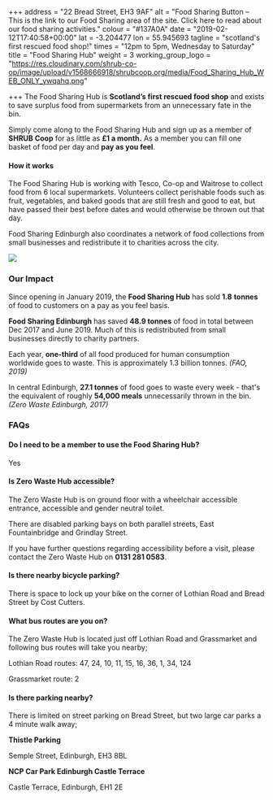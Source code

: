 +++
address = "22 Bread Street, EH3 9AF"
alt = "Food Sharing Button – This is the link to our Food Sharing area of the site. Click here to read about our food sharing activities."
colour = "#137A0A"
date = "2019-02-12T17:40:58+00:00"
lat = -3.204477
lon = 55.945693
tagline = "scotland's first rescued food shop!"
times = "12pm to 5pm, Wednesday to Saturday"
title = "Food Sharing Hub"
weight = 3
working_group_logo = "https://res.cloudinary.com/shrub-co-op/image/upload/v1568666918/shrubcoop.org/media/Food_Sharing_Hub_WEB_ONLY_ywqahq.png"

+++
The Food Sharing Hub is **Scotland’s first rescued food shop** and exists to save surplus food from supermarkets from an unnecessary fate in the bin.

Simply come along to the Food Sharing Hub and sign up as a member of **SHRUB Coop** for as little as **£1 a month.** As a member you can fill one basket of food per day and **pay as you feel**.

#### How it works

The Food Sharing Hub is working with Tesco, Co-op and Waitrose to collect food from 6 local supermarkets. Volunteers collect perishable foods such as fruit, vegetables, and baked goods that are still fresh and good to eat, but have passed their best before dates and would otherwise be thrown out that day.

Food Sharing Edinburgh also coordinates a network of food collections from small businesses and redistribute it to charities across the city.

![](https://res.cloudinary.com/shrub-co-op/image/upload/v1568760049/shrubcoop.org/media/food_sharing_hub_website_sackb0.png)

### Our Impact

Since opening in January 2019, the **Food Sharing Hub** has sold **1.8** **tonnes** of food to customers on a pay as you feel basis.

**Food Sharing Edinburgh** has saved **48.9 tonnes** of food in total between Dec 2017 and June 2019. Much of this is redistributed from small businesses directly to charity partners.

Each year, **one-third** of all food produced for human consumption worldwide goes to waste. This is approximately 1.3 billion tonnes. _(FAO, 2019)_

In central Edinburgh, **27.1 tonnes** of food goes to waste every week - that's the equivalent of roughly **54,000 meals** unnecessarily thrown in the bin. _(Zero Waste Edinburgh, 2017)_

### FAQs

#### Do I need to be a member to use the Food Sharing Hub?

Yes

#### Is Zero Waste Hub accessible?

The Zero Waste Hub is on ground floor with a wheelchair accessible entrance, accessible and gender neutral toilet.

There are disabled parking bays on both parallel streets, East Fountainbridge and Grindlay Street.

If you have further questions regarding accessibility before a visit, please contact the Zero Waste Hub on **0131 281 0583**.

#### Is there nearby bicycle parking?

There is space to lock up your bike on the corner of Lothian Road and Bread Street by Cost Cutters.

#### What bus routes are you on?

The Zero Waste Hub is located just off Lothian Road and Grassmarket and following bus routes will take you nearby;

Lothian Road routes: 47, 24, 10, 11, 15, 16, 36, 1, 34, 124

Grassmarket route: 2

#### Is there parking nearby?

There is limited on street parking on Bread Street, but two large car parks a 4 minute walk away;

**Thistle Parking**

Semple Street, Edinburgh, EH3 8BL

**NCP Car Park Edinburgh Castle Terrace**

Castle Terrace, Edinburgh, EH1 2E